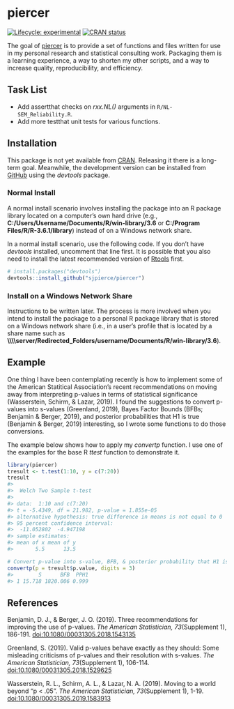
<!-- README.md is generated from README.Rmd. Please edit that file -->

# piercer

<!-- badges: start -->

[![Lifecycle:
experimental](https://img.shields.io/badge/lifecycle-experimental-orange.svg)](https://www.tidyverse.org/lifecycle/#experimental)
[![CRAN
status](https://www.r-pkg.org/badges/version/piercer)](https://CRAN.R-project.org/package=piercer)
<!-- badges: end -->

The goal of [piercer](https://github.com/sjpierce/piercer) is to provide
a set of functions and files written for use in my personal research and
statistical consulting work. Packaging them is a learning experience, a
way to shorten my other scripts, and a way to increase quality,
reproducibility, and efficiency.

## Task List

  - Add assertthat checks on *rxx.NL()* arguments in
    `R/NL-SEM_Reliability.R`.
  - Add more testthat unit tests for various functions.

## Installation

This package is not yet available from
[CRAN](https://CRAN.R-project.org). Releasing it there is a long-term
goal. Meanwhile, the development version can be installed from
[GitHub](https://github.com) using the *devtools* package.

### Normal Install

A normal install scenario involves installing the package into an R
package library located on a computer’s own hard drive (e.g.,
**C:/Users/Username/Documents/R/win-library/3.6** or **C:/Program
Files/R/R-3.6.1/library**) instead of on a Windows network share.

In a normal install scenario, use the following code. If you don’t have
*devtools* installed, uncomment that line first. It is possible that you
also need to install the latest recommended version of
[Rtools](https://cran.r-project.org/bin/windows/Rtools) first.

``` r
# install.packages("devtools")
devtools::install_github("sjpierce/piercer")
```

### Install on a Windows Network Share

Instructions to be written later. The process is more involved when you
intend to install the package to a personal R package library that is
stored on a Windows network share (i.e., in a user’s profile that is
located by a share name such as
**\\\\\\\\server/Redirected\_Folders/username/Documents/R/win-library/3.6**).

## Example

One thing I have been contemplating recently is how to implement some of
the American Statitical Association’s recent recommendations on moving
away from interpreting p-values in terms of statistical significance
(Wasserstein, Schirm, & Lazar, 2019). I found the suggestions to convert
p-values into s-values (Greenland, 2019), Bayes Factor Bounds (BFBs;
Benjamin & Berger, 2019), and posterior probabilities that H1 is true
(Benjamin & Berger, 2019) interesting, so I wrote some functions to do
those conversions.

The example below shows how to apply my *convertp* function. I use one
of the examples for the base R *ttest* function to demonstrate it.

``` r
library(piercer)
tresult <- t.test(1:10, y = c(7:20))
tresult
#> 
#>  Welch Two Sample t-test
#> 
#> data:  1:10 and c(7:20)
#> t = -5.4349, df = 21.982, p-value = 1.855e-05
#> alternative hypothesis: true difference in means is not equal to 0
#> 95 percent confidence interval:
#>  -11.052802  -4.947198
#> sample estimates:
#> mean of x mean of y 
#>       5.5      13.5

# Convert p-value into s-value, BFB, & posterior probability that H1 is true. 
convertp(p = tresult$p.value, digits = 3)
#>        S      BFB  PPH1
#> 1 15.718 1820.006 0.999
```

## References

Benjamin, D. J., & Berger, J. O. (2019). Three recommendations for
improving the use of p-values. *The American Statistician,
73*(Supplement 1), 186-191.
[doi:10.1080/00031305.2018.1543135](https://doi.org/10.1080/00031305.2018.1543135)

Greenland, S. (2019). Valid p-values behave exactly as they should: Some
misleading criticisms of p-values and their resolution with s-values.
*The American Statistician, 73*(Supplement 1), 106-114.
[doi:10.1080/00031305.2018.1529625](https://doi.org/10.1080/00031305.2018.1529625)

Wasserstein, R. L., Schirm, A. L., & Lazar, N. A. (2019). Moving to a
world beyond “p \< .05”. *The American Statistician, 73*(Supplement 1),
1-19.
[doi:10.1080/00031305.2019.1583913](https://doi.org/10.1080/00031305.2019.1583913)

